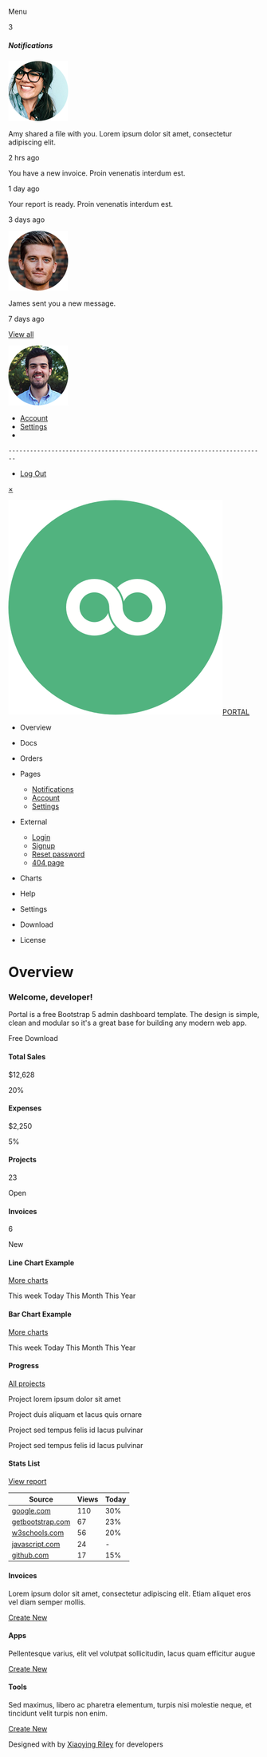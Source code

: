 Menu

<span class="icon-badge">3</span>

##### Notifications

<img src="assets/images/profiles/profile-1.png" class="profile-image" />

Amy shared a file with you. Lorem ipsum dolor sit amet, consectetur adipiscing elit.

2 hrs ago

<a href="notifications.html" class="link-mask"></a>

You have a new invoice. Proin venenatis interdum est.

1 day ago

<a href="notifications.html" class="link-mask"></a>

Your report is ready. Proin venenatis interdum est.

3 days ago

<a href="notifications.html" class="link-mask"></a>

<img src="assets/images/profiles/profile-2.png" class="profile-image" />

James sent you a new message.

7 days ago

<a href="notifications.html" class="link-mask"></a>

[View all](notifications.html)

<a href="#" id="user-dropdown-toggle" class="dropdown-toggle"><img src="assets/images/user.png" alt="user profile" /></a>

-   <a href="account.html" class="dropdown-item">Account</a>
-   <a href="settings.html" class="dropdown-item">Settings</a>
-   

    ------------------------------------------------------------------------

-   <a href="login.html" class="dropdown-item">Log Out</a>

<a href="#" id="sidepanel-close" class="sidepanel-close d-xl-none">×</a>

<a href="index.html" class="app-logo"><img src="assets/images/app-logo.svg" alt="logo" class="logo-icon me-2" /><span class="logo-text">PORTAL</span></a>

-   <span class="nav-link-text">Overview</span>
-   <span class="nav-link-text">Docs</span>
-   <span class="nav-link-text">Orders</span>
-   <span class="nav-link-text">Pages</span>
    -   <a href="notifications.html" class="submenu-link">Notifications</a>
    -   <a href="account.html" class="submenu-link">Account</a>
    -   <a href="settings.html" class="submenu-link">Settings</a>

-   <span class="nav-link-text">External</span>
    -   <a href="login.html" class="submenu-link">Login</a>
    -   <a href="signup.html" class="submenu-link">Signup</a>
    -   <a href="reset-password.html" class="submenu-link">Reset password</a>
    -   <a href="404.html" class="submenu-link">404 page</a>

-   <span class="nav-link-text">Charts</span>
-   <span class="nav-link-text">Help</span>

-   <span class="nav-link-text">Settings</span>
-   <span class="nav-link-text">Download</span>
-   <span class="nav-link-text">License</span>

Overview
========

### Welcome, developer!

Portal is a free Bootstrap 5 admin dashboard template. The design is simple, clean and modular so it's a great base for building any modern web app.

Free Download

#### Total Sales

$12,628

20%

<a href="#" class="app-card-link-mask"></a>

#### Expenses

$2,250

5%

<a href="#" class="app-card-link-mask"></a>

#### Projects

23

Open

<a href="#" class="app-card-link-mask"></a>

#### Invoices

6

New

<a href="#" class="app-card-link-mask"></a>

#### Line Chart Example

[More charts](charts.html)

This week Today This Month This Year

#### Bar Chart Example

[More charts](charts.html)

This week Today This Month This Year

#### Progress

[All projects](#)

Project lorem ipsum dolor sit amet

<a href="#" class="item-link-mask"></a>

Project duis aliquam et lacus quis ornare

<a href="#" class="item-link-mask"></a>

Project sed tempus felis id lacus pulvinar

<a href="#" class="item-link-mask"></a>

Project sed tempus felis id lacus pulvinar

<a href="#" class="item-link-mask"></a>

#### Stats List

[View report](#)

<table><thead><tr class="header"><th>Source</th><th>Views</th><th>Today</th></tr></thead><tbody><tr class="odd"><td><a href="#">google.com</a></td><td>110</td><td>30%</td></tr><tr class="even"><td><a href="#">getbootstrap.com</a></td><td>67</td><td>23%</td></tr><tr class="odd"><td><a href="#">w3schools.com</a></td><td>56</td><td>20%</td></tr><tr class="even"><td><a href="#">javascript.com</a></td><td>24</td><td>-</td></tr><tr class="odd"><td><a href="#">github.com</a></td><td>17</td><td>15%</td></tr></tbody></table>

#### Invoices

Lorem ipsum dolor sit amet, consectetur adipiscing elit. Etiam aliquet eros vel diam semper mollis.

<a href="#" class="btn app-btn-secondary">Create New</a>

#### Apps

Pellentesque varius, elit vel volutpat sollicitudin, lacus quam efficitur augue

<a href="#" class="btn app-btn-secondary">Create New</a>

#### Tools

Sed maximus, libero ac pharetra elementum, turpis nisi molestie neque, et tincidunt velit turpis non enim.

<a href="#" class="btn app-btn-secondary">Create New</a>

<span class="small">Designed with by <a href="http://themes.3rdwavemedia.com" class="app-link">Xiaoying Riley</a> for developers</span>
